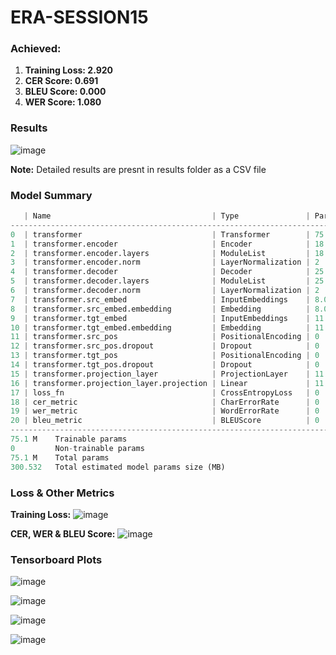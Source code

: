 # ERA-SESSION15

### Achieved:
1. **Training Loss: 2.920**
2. **CER Score: 0.691**
3. **BLEU Score: 0.000**
4. **WER Score: 1.080**


### Results
![image](https://github.com/Navyabhat03/ERA-V1-Session-15/assets/60884505/f70df82d-f446-4ada-b2fc-f0b7aa7cde25)

**Note:** Detailed results are presnt in results folder as a CSV file

### Model Summary
```python
   | Name                                    | Type               | Params
--------------------------------------------------------------------------------
0  | transformer                             | Transformer        | 75.1 M
1  | transformer.encoder                     | Encoder            | 18.9 M
2  | transformer.encoder.layers              | ModuleList         | 18.9 M
3  | transformer.encoder.norm                | LayerNormalization | 2     
4  | transformer.decoder                     | Decoder            | 25.2 M
5  | transformer.decoder.layers              | ModuleList         | 25.2 M
6  | transformer.decoder.norm                | LayerNormalization | 2     
7  | transformer.src_embed                   | InputEmbeddings    | 8.0 M 
8  | transformer.src_embed.embedding         | Embedding          | 8.0 M 
9  | transformer.tgt_embed                   | InputEmbeddings    | 11.5 M
10 | transformer.tgt_embed.embedding         | Embedding          | 11.5 M
11 | transformer.src_pos                     | PositionalEncoding | 0     
12 | transformer.src_pos.dropout             | Dropout            | 0     
13 | transformer.tgt_pos                     | PositionalEncoding | 0     
14 | transformer.tgt_pos.dropout             | Dropout            | 0     
15 | transformer.projection_layer            | ProjectionLayer    | 11.5 M
16 | transformer.projection_layer.projection | Linear             | 11.5 M
17 | loss_fn                                 | CrossEntropyLoss   | 0     
18 | cer_metric                              | CharErrorRate      | 0     
19 | wer_metric                              | WordErrorRate      | 0     
20 | bleu_metric                             | BLEUScore          | 0     
--------------------------------------------------------------------------------
75.1 M    Trainable params
0         Non-trainable params
75.1 M    Total params
300.532   Total estimated model params size (MB)
```
### Loss & Other Metrics
**Training Loss:**
![image](https://github.com/Navyabhat03/ERA-V1-Session-15/assets/60884505/ca08c5c5-5315-44a8-b5f1-da9cf0db9702)

**CER, WER & BLEU Score:**
![image](https://github.com/Navyabhat03/ERA-V1-Session-15/assets/60884505/139011c1-187b-4fd6-8d03-3eac18490249)

### Tensorboard Plots 
![image](https://github.com/Navyabhat03/ERA-V1-Session-15/assets/60884505/1747504f-2d38-4da4-bfc5-3c3a5853022a)

![image](https://github.com/Navyabhat03/ERA-V1-Session-15/assets/60884505/c144b6fd-6b73-4374-bfc0-9238e0167293)

![image](https://github.com/Navyabhat03/ERA-V1-Session-15/assets/60884505/19edad0e-ffce-4d66-b8fb-084af39337cd)

![image](https://github.com/Navyabhat03/ERA-V1-Session-15/assets/60884505/3412885f-4cc7-4cde-b53d-271e2372ef9e)




